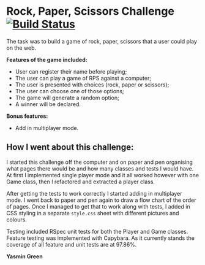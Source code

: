 Rock, Paper, Scissors Challenge [![Build Status](https://travis-ci.org/makersacademy/rps-challenge.svg?branch=master)](https://travis-ci.org/makersacademy/rps-challenge)
===============================

The task was to build a game of rock, paper, scissors that a user could play on the web.

**Features of the game included:**
* User can register their name before playing;
* The user can play a game of RPS against a computer;
* The user is presented with choices (rock, paper or scissors);
* The user can choose one of those options;
* The game will generate a random option;
* A winner will be declared.

**Bonus features:**
* Add in multiplayer mode.

How I went about this challenge:
--------------------------------

I started this challenge off the computer and on paper and pen organising what pages there would be and how many classes and tests I would have.
At first I implemented single player mode and it all worked however with one Game class, then I refactored and extracted a player class.

After getting the tests to work correctly I started adding in multiplayer mode. I went back to paper and pen again to draw a flow chart of the order of pages. Once I managed to get that to work along with tests, I added in CSS styling in a separate `style.css` sheet with different pictures and colours.

Testing included RSpec unit tests for both the Player and Game classes. Feature testing was implemented with Capybara. As it currently stands the coverage of all feature and unit tests are at 97.86%.

**Yasmin Green**
